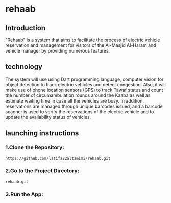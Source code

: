 # rehaab

## Introduction
"Rehaab" is a system that aims to facilitate the process of electric vehicle reservation and management for visitors of the Al-Masjid Al-Haram and vehicle manager by providing numerous features. 

##  technology
The system will use using Dart programming language, computer vision for object detection to track electric vehicles and detect congestion. Also, it will make use of phone location sensors (GPS) to track Tawaf status and count the number of circumambulation rounds around the Kaaba as well as estimate waiting time in case all the vehicles are busy. 
In addition, reservations are managed through unique barcodes issued, and a barcode scanner is used to verify the reservations of the electric vehicle and to update the availability status of vehicles.

##  launching instructions 

### 1.Clone the Repository:
```
https://github.com/latifa22altamimi/rehaab.git 
```

### 2.Go to the Project Directory:
```
rehaab.git 
```
### 3.Run the App:




